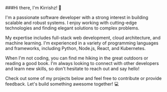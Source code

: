 ###Hi there, I'm Kirrishz! 👋

I'm a passionate software developer with a strong interest in building scalable and robust systems. I enjoy working with cutting-edge technologies and finding elegant solutions to complex problems.

My expertise includes full-stack web development, cloud architecture, and machine learning. I'm experienced in a variety of programming languages and frameworks, including Python, Node.js, React, and Kubernetes.

When I'm not coding, you can find me hiking in the great outdoors or reading a good book. I'm always looking to connect with other developers and learn new skills, so don't hesitate to reach out and say hello!

Check out some of my projects below and feel free to contribute or provide feedback. Let's build something awesome together! 💻

